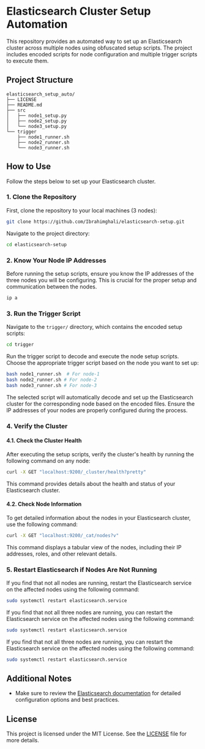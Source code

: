 # Elasticsearch Cluster Setup Automation

This repository provides an automated way to set up an Elasticsearch cluster across multiple nodes using obfuscated setup scripts. The project includes encoded scripts for node configuration and multiple trigger scripts to execute them.

## Project Structure

```plaintext
elasticsearch_setup_auto/
├── LICENSE
├── README.md
├── src
│   ├── node1_setup.py
│   ├── node2_setup.py
│   └── node3_setup.py
└── trigger
    ├── node1_runner.sh
    ├── node2_runner.sh
    └── node3_runner.sh
```

## How to Use

Follow the steps below to set up your Elasticsearch cluster.

### 1. Clone the Repository

First, clone the repository to your local machines (3 nodes):

```bash
git clone https://github.com/Ibrahimghali/elasticsearch-setup.git
```

Navigate to the project directory:

```bash
cd elasticsearch-setup
```

### 2. Know Your Node IP Addresses

Before running the setup scripts, ensure you know the IP addresses of the three nodes you will be configuring. This is crucial for the proper setup and communication between the nodes.

```bash
ip a
```

### 3. Run the Trigger Script

Navigate to the `trigger/` directory, which contains the encoded setup scripts:

```bash
cd trigger
```

Run the trigger script to decode and execute the node setup scripts. Choose the appropriate trigger script based on the node you want to set up:

```bash
bash node1_runner.sh  # For node-1
bash node2_runner.sh # For node-2
bash node3_runner.sh # For node-3
```

The selected script will automatically decode and set up the Elasticsearch cluster for the corresponding node based on the encoded files. Ensure the IP addresses of your nodes are properly configured during the process.

### 4. Verify the Cluster

#### 4.1. Check the Cluster Health

After executing the setup scripts, verify the cluster's health by running the following command on any node:

```bash
curl -X GET "localhost:9200/_cluster/health?pretty"
```

This command provides details about the health and status of your Elasticsearch cluster.

#### 4.2. Check Node Information

To get detailed information about the nodes in your Elasticsearch cluster, use the following command:

```bash
curl -X GET "localhost:9200/_cat/nodes?v"
```

This command displays a tabular view of the nodes, including their IP addresses, roles, and other relevant details.

### 5. Restart Elasticsearch if Nodes Are Not Running

If you find that not all nodes are running, restart the Elasticsearch service on the affected nodes using the following command:

```bash
sudo systemctl restart elasticsearch.service
```

If you find that not all three nodes are running, you can restart the Elasticsearch service on the affected nodes using the following command:

```bash
sudo systemctl restart elasticsearch.service
```

If you find that not all three nodes are running, you can restart the Elasticsearch service on the affected nodes using the following command:

```bash
sudo systemctl restart elasticsearch.service
```

## Additional Notes

- Make sure to review the [Elasticsearch documentation](https://www.elastic.co/guide/en/elasticsearch/reference/index.html) for detailed configuration options and best practices.

## License

This project is licensed under the MIT License. See the [LICENSE](LICENSE) file for more details.
